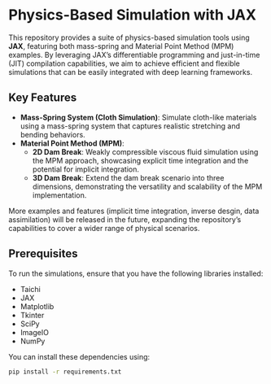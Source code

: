 # Physics-Based Simulation with JAX

This repository provides a suite of physics-based simulation tools using **JAX**, featuring both mass-spring and Material Point Method (MPM) examples. By leveraging JAX’s differentiable programming and just-in-time (JIT) compilation capabilities, we aim to achieve efficient and flexible simulations that can be easily integrated with deep learning frameworks.

## Key Features

- **Mass-Spring System (Cloth Simulation)**: Simulate cloth-like materials using a mass-spring system that captures realistic stretching and bending behaviors.
- **Material Point Method (MPM)**:
  - **2D Dam Break**: Weakly compressible viscous fluid simulation using the MPM approach, showcasing explicit time integration and the potential for implicit integration.
  - **3D Dam Break**: Extend the dam break scenario into three dimensions, demonstrating the versatility and scalability of the MPM implementation.

More examples and features (implicit time integration, inverse desgin, data assimilation) will be released in the future, expanding the repository’s capabilities to cover a wider range of physical scenarios.

## Prerequisites

To run the simulations, ensure that you have the following libraries installed:

- Taichi
- JAX
- Matplotlib
- Tkinter
- SciPy
- ImageIO
- NumPy

You can install these dependencies using:

```bash
pip install -r requirements.txt
